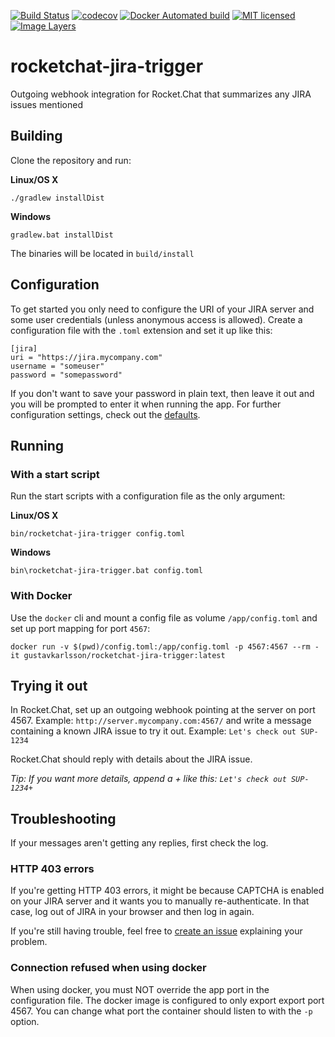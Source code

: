 [![Build Status](https://travis-ci.org/gustavkarlsson/rocketchat-jira-trigger.svg?branch=master)](https://travis-ci.org/gustavkarlsson/rocketchat-jira-trigger)
[![codecov](https://codecov.io/gh/gustavkarlsson/rocketchat-jira-trigger/branch/master/graph/badge.svg)](https://codecov.io/gh/gustavkarlsson/rocketchat-jira-trigger)
[![Docker Automated build](https://img.shields.io/docker/automated/gustavkarlsson/rocketchat-jira-trigger.svg)](https://hub.docker.com/r/gustavkarlsson/rocketchat-jira-trigger)
[![MIT licensed](https://img.shields.io/badge/license-MIT-blue.svg)](https://github.com/gustavkarlsson/rocketchat-jira-trigger/blob/master/LICENSE)
[![Image Layers](https://images.microbadger.com/badges/image/gustavkarlsson/rocketchat-jira-trigger.svg)](https://microbadger.com/images/gustavkarlsson/rocketchat-jira-trigger)

# rocketchat-jira-trigger
Outgoing webhook integration for Rocket.Chat that summarizes any JIRA issues mentioned

## Building
Clone the repository and run:

**Linux/OS X**
```
./gradlew installDist
```
**Windows**
```
gradlew.bat installDist
```
The binaries will be located in `build/install`

## Configuration
To get started you only need to configure the URI of your JIRA server and some user credentials (unless anonymous access is allowed).
Create a configuration file with the `.toml` extension and set it up like this:
```
[jira]
uri = "https://jira.mycompany.com"
username = "someuser"
password = "somepassword"
```
If you don't want to save your password in plain text, then leave it out and you will be prompted to enter it when running the app.
For further configuration settings, check out the [defaults](https://github.com/gustavkarlsson/rocketchat-jira-trigger/blob/master/src/main/resources/defaults.toml).

## Running

### With a start script
Run the start scripts with a configuration file as the only argument:

**Linux/OS X**
```
bin/rocketchat-jira-trigger config.toml
```
**Windows**
```
bin\rocketchat-jira-trigger.bat config.toml
```

### With Docker
Use the `docker` cli and mount a config file as volume `/app/config.toml` and set up port mapping for port `4567`:
```
docker run -v $(pwd)/config.toml:/app/config.toml -p 4567:4567 --rm -it gustavkarlsson/rocketchat-jira-trigger:latest
```

## Trying it out
In Rocket.Chat, set up an outgoing webhook pointing at the server on port 4567. Example: `http://server.mycompany.com:4567/`
and write a message containing a known JIRA issue to try it out. Example: `Let's check out SUP-1234`

Rocket.Chat should reply with details about the JIRA issue.

*Tip: If you want more details, append a + like this: `Let's check out SUP-1234+`*

## Troubleshooting
If your messages aren't getting any replies, first check the log.

### HTTP 403 errors
If you're getting HTTP 403 errors, it might be because CAPTCHA is enabled on your JIRA server and it wants you to manually re-authenticate. In that case, log out of JIRA in your browser and then log in again.

If you're still having trouble, feel free to [create an issue](https://github.com/gustavkarlsson/rocketchat-jira-trigger/issues/new) explaining your problem.

### Connection refused when using docker
When using docker, you must NOT override the app port in the configuration file. The docker image is configured to
only export export port 4567. You can change what port the container should listen to with the `-p` option.
